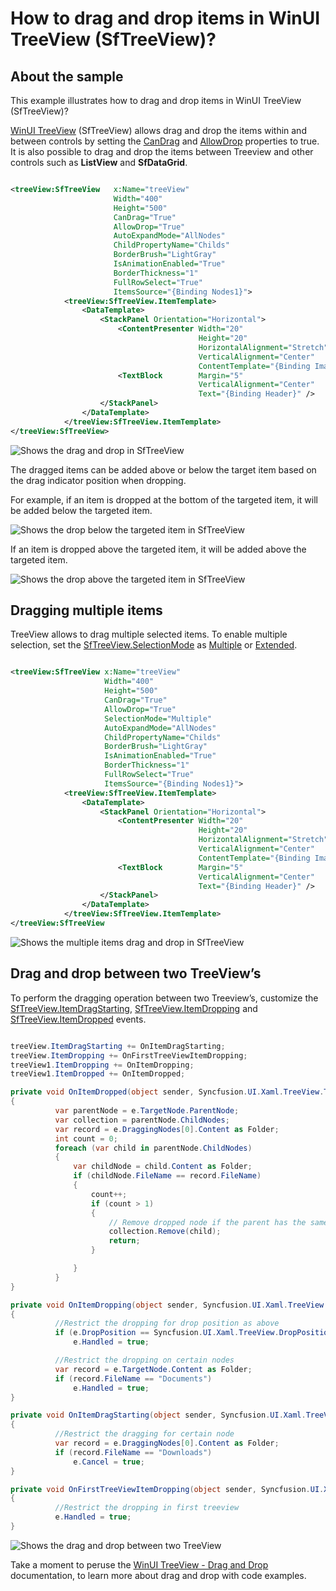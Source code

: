 # How to drag and drop items in WinUI TreeView (SfTreeView)?

## About the sample
This example illustrates how to drag and drop items in WinUI TreeView (SfTreeView)?

[WinUI TreeView](https://www.syncfusion.com/winui-controls/treeview) (SfTreeView) allows drag and drop the items within and between controls by setting the [CanDrag](https://docs.microsoft.com/en-us/windows/winui/api/microsoft.ui.xaml.uielement.candrag?view=winui-3.0) and [AllowDrop](https://docs.microsoft.com/en-us/windows/winui/api/microsoft.ui.xaml.uielement.allowdrop?view=winui-3.0) properties to true. It is also possible to drag and drop the items between Treeview and other controls such as **ListView** and **SfDataGrid**.

```XML

<treeView:SfTreeView   x:Name="treeView"
                       Width="400"
                       Height="500"
                       CanDrag="True"
                       AllowDrop="True"
                       AutoExpandMode="AllNodes"
                       ChildPropertyName="Childs"
                       BorderBrush="LightGray"
                       IsAnimationEnabled="True"
                       BorderThickness="1"
                       FullRowSelect="True"
                       ItemsSource="{Binding Nodes1}">
            <treeView:SfTreeView.ItemTemplate>
                <DataTemplate>
                    <StackPanel Orientation="Horizontal">
                        <ContentPresenter Width="20"
                                          Height="20"
                                          HorizontalAlignment="Stretch"
                                          VerticalAlignment="Center"
                                          ContentTemplate="{Binding ImageTemplate}" />
                        <TextBlock        Margin="5"
                                          VerticalAlignment="Center"
                                          Text="{Binding Header}" />
                    </StackPanel>
                </DataTemplate>
            </treeView:SfTreeView.ItemTemplate>
</treeView:SfTreeView>

```

![Shows the drag and drop in SfTreeView](TreeViewDragDrop.gif)

The dragged items can be added above or below the target item based on the drag indicator position when dropping.

For example, if an item is dropped at the bottom of the targeted item, it will be added below the targeted item.

![Shows the drop below the targeted item in SfTreeView](DropBelowPosition.png)

If an item is dropped above the targeted item, it will be added above the targeted item.

![Shows the drop above the targeted item in SfTreeView](DropAbovePosition.png)

## Dragging multiple items

TreeView allows to drag multiple selected items. To enable multiple selection, set the [SfTreeView.SelectionMode](https://help.syncfusion.com/cr/winui/Syncfusion.UI.Xaml.TreeView.SfTreeView.html#Syncfusion_UI_Xaml_TreeView_SfTreeView_SelectionMode) as [Multiple](https://help.syncfusion.com/cr/winui/Syncfusion.UI.Xaml.TreeView.SelectionMode.html#Syncfusion_UI_Xaml_TreeView_SelectionMode_Multiple) or [Extended](https://help.syncfusion.com/cr/winui/Syncfusion.UI.Xaml.TreeView.SelectionMode.html#Syncfusion_UI_Xaml_TreeView_SelectionMode_Extended).

```XML

<treeView:SfTreeView x:Name="treeView"
                     Width="400"
                     Height="500"
                     CanDrag="True"
                     AllowDrop="True" 
                     SelectionMode="Multiple"
                     AutoExpandMode="AllNodes"
                     ChildPropertyName="Childs"
                     BorderBrush="LightGray"
                     IsAnimationEnabled="True"
                     BorderThickness="1"
                     FullRowSelect="True"
                     ItemsSource="{Binding Nodes1}">
            <treeView:SfTreeView.ItemTemplate>
                <DataTemplate>
                    <StackPanel Orientation="Horizontal">
                        <ContentPresenter Width="20"
                                          Height="20"
                                          HorizontalAlignment="Stretch"
                                          VerticalAlignment="Center"
                                          ContentTemplate="{Binding ImageTemplate}" />
                        <TextBlock        Margin="5"
                                          VerticalAlignment="Center"
                                          Text="{Binding Header}" />
                    </StackPanel>
                </DataTemplate>
            </treeView:SfTreeView.ItemTemplate>
</treeView:SfTreeView

 ```
  
 ![Shows the multiple items drag and drop in SfTreeView](MultipleItemsDragdrop.gif)
  
 ## Drag and drop between two TreeView’s
  
 To perform the dragging operation between two Treeview’s, customize the[ SfTreeView.ItemDragStarting](https://help.syncfusion.com/cr/winui/Syncfusion.UI.Xaml.TreeView.SfTreeView.html#Syncfusion_UI_Xaml_TreeView_SfTreeView_ItemDragStarting), [SfTreeView.ItemDropping](https://help.syncfusion.com/cr/winui/Syncfusion.UI.Xaml.TreeView.SfTreeView.html#Syncfusion_UI_Xaml_TreeView_SfTreeView_ItemDropping) and [SfTreeView.ItemDropped](https://help.syncfusion.com/cr/winui/Syncfusion.UI.Xaml.TreeView.SfTreeView.html#Syncfusion_UI_Xaml_TreeView_SfTreeView_ItemDropped) events.
  
  ```C#
  
treeView.ItemDragStarting += OnItemDragStarting;
treeView.ItemDropping += OnFirstTreeViewItemDropping;
treeView1.ItemDropping += OnItemDropping;
treeView1.ItemDropped += OnItemDropped;

private void OnItemDropped(object sender, Syncfusion.UI.Xaml.TreeView.TreeViewItemDroppedEventArgs e)
{
            var parentNode = e.TargetNode.ParentNode;
            var collection = parentNode.ChildNodes;
            var record = e.DraggingNodes[0].Content as Folder;
            int count = 0;
            foreach (var child in parentNode.ChildNodes)
            {
                var childNode = child.Content as Folder;
                if (childNode.FileName == record.FileName)
                {
                    count++;
                    if (count > 1)
                    {
                        // Remove dropped node if the parent has the same node in it
                        collection.Remove(child);
                        return;
                    }

                }
            }
}

private void OnItemDropping(object sender, Syncfusion.UI.Xaml.TreeView.TreeViewItemDroppingEventArgs e)
{
            //Restrict the dropping for drop position as above
            if (e.DropPosition == Syncfusion.UI.Xaml.TreeView.DropPosition.DropAbove)
                e.Handled = true;

            //Restrict the dropping on certain nodes
            var record = e.TargetNode.Content as Folder;
            if (record.FileName == "Documents")
                e.Handled = true;
}

private void OnItemDragStarting(object sender, Syncfusion.UI.Xaml.TreeView.TreeViewItemDragStartingEventArgs e)
{
            //Restrict the dragging for certain node
            var record = e.DraggingNodes[0].Content as Folder;
            if (record.FileName == "Downloads")
                e.Cancel = true;
}

private void OnFirstTreeViewItemDropping(object sender, Syncfusion.UI.Xaml.TreeView.TreeViewItemDroppingEventArgs e)
{
            //Restrict the dropping in first treeview
            e.Handled = true;
}

```
  
![Shows the drag and drop between two TreeView](DragDropBetweenTwoTreeView.gif)
 
Take a moment to peruse the [WinUI TreeView - Drag and Drop](https://help.syncfusion.com/winui/treeview/drag-and-drop) documentation, to learn more about drag and drop with code examples.
  

